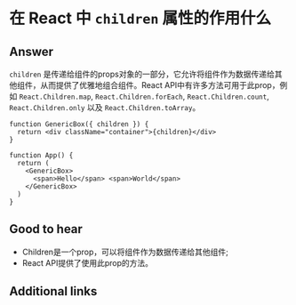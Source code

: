 # 在 React 中 `children` 属性的作用什么

## Answer

`children` 是传递给组件的props对象的一部分，它允许将组件作为数据传递给其他组件，从而提供了优雅地组合组件。React API中有许多方法可用于此prop，例如 `React.Children.map`, `React.Children.forEach`, `React.Children.count`, `React.Children.only` 以及 `React.Children.toArray`。

```es6
function GenericBox({ children }) {
  return <div className="container">{children}</div>
}

function App() {
  return (
    <GenericBox>
      <span>Hello</span> <span>World</span>
    </GenericBox>
  )
}
```

## Good to hear

* Children是一个prop，可以将组件作为数据传递给其他组件;
* React API提供了使用此prop的方法。

## Additional links

<!-- tags: (react,javascript) -->

<!-- expertise: (1) -->